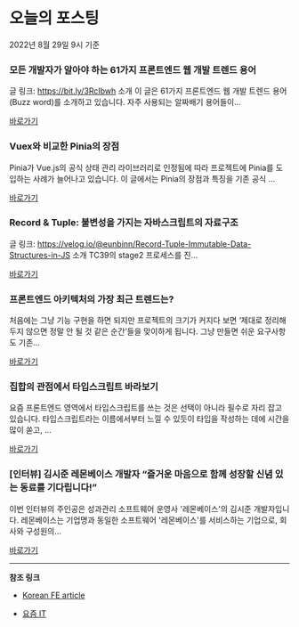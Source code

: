 # 오늘의 포스팅 
2022년 8월 29일 9시 기준 

###  모든 개발자가 알아야 하는 61가지 프론트엔드 웹 개발 트렌드 용어 

 글 링크: https://bit.ly/3RcIbwh 소개 이 글은 61가지 프론트엔드 웹 개발 트렌드 용어(Buzz word)를 소개하고 있습니다. 자주 사용되는 알짜배기 용어들이... 

 [바로가기](https://kofearticle.substack.com/p/korean-fe-article-61-) 

###  Vuex와 비교한 Pinia의 장점 

 Pinia가 Vue.js의 공식 상태 관리 라이브러리로 인정됨에 따라 프로젝트에 Pinia를 도입하는 사례가 늘어나고 있습니다. 이 글에서는 Pinia의 장점과 특징을 기존 공식 ... 

 [바로가기](https://kofearticle.substack.com/p/korean-fe-article-vuex-pinia-) 

###  Record & Tuple: 불변성을 가지는 자바스크립트의 자료구조 

 글 링크: https://velog.io/@eunbinn/Record-Tuple-Immutable-Data-Structures-in-JS 소개 TC39의 stage2 프로세스를 진... 

 [바로가기](https://kofearticle.substack.com/p/korean-fe-article-record-and-tuple) 

### 프론트엔드 아키텍처의 가장 최근 트렌드는? 

 처음에는 그냥 기능 구현을 하면 되지만 프로젝트의 크기가 커지다 보면 ‘제대로 정리해두지 않으면 정말 안 될 것 같은 순간’들을 맞이하게 됩니다. 그냥 만들면 쉬운 요구사항도 기존... 

 [바로가기](https://yozm.wishket.com/magazine/detail/1663/) 

### 집합의 관점에서 타입스크립트 바라보기 

 요즘 프론트엔드 영역에서 타입스크립트를 쓰는 것은 선택이 아니라 필수로 자리 잡고 있습니다. 타입스크립트라는 이름에서부터 느낄 수 있듯이 타입을 작성하는 데에 시간을 많이 쏟고, ... 

 [바로가기](https://yozm.wishket.com/magazine/detail/1661/) 

### [인터뷰] 김시준 레몬베이스 개발자 “즐거운 마음으로 함께 성장할 신념 있는 동료를 기다립니다!” 

 이번 인터뷰의 주인공은 성과관리 소프트웨어 운영사 '레몬베이스'의 김시준 개발자입니다. 레몬베이스는 기업명과 동일한 소프트웨어 '레몬베이스'를 서비스하는 기업으로, 회사와 구성원의... 

 [바로가기](https://yozm.wishket.com/magazine/detail/1657/) 

---

**참조 링크**

- [Korean FE article](https://kofearticle.substack.com) 

- [요즘 IT](https://yozm.wishket.com/magazine) 

